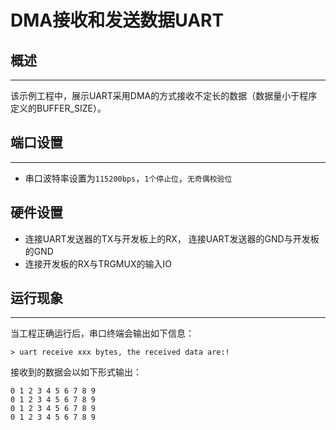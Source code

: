 # DMA接收和发送数据UART
## 概述
***
该示例工程中，展示UART采用DMA的方式接收不定长的数据（数据量小于程序定义的BUFFER_SIZE）。

## 端口设置
***
-  串口波特率设置为``115200bps``，``1个停止位``，``无奇偶校验位``

## 硬件设置
- 连接UART发送器的TX与开发板上的RX， 连接UART发送器的GND与开发板的GND
- 连接开发板的RX与TRGMUX的输入IO

## 运行现象
***
当工程正确运行后，串口终端会输出如下信息：
```
> uart receive xxx bytes, the received data are:!

```
接收到的数据会以如下形式输出：
```
0 1 2 3 4 5 6 7 8 9
0 1 2 3 4 5 6 7 8 9
0 1 2 3 4 5 6 7 8 9
0 1 2 3 4 5 6 7 8 9
```

